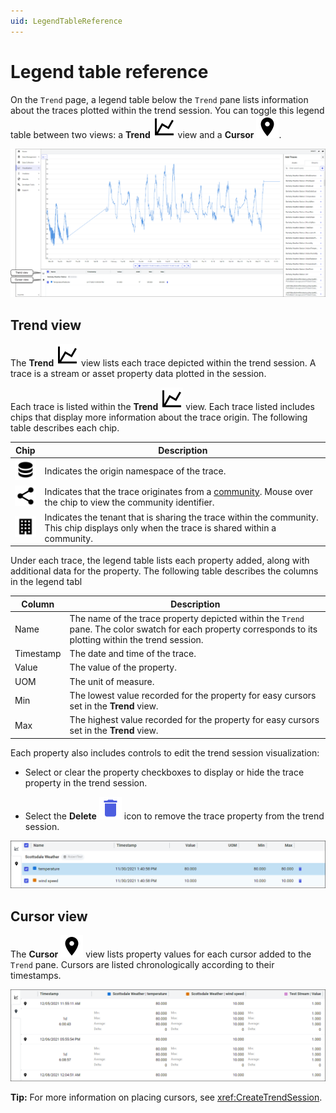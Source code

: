 ```yaml
---
uid: LegendTableReference
---
```


# Legend table reference

On the `Trend` page, a legend table below the `Trend` pane lists information about the traces plotted within the trend session. You can toggle this legend table between two views: a **Trend** ![trend](../_icons/default/chart-line.svg) view and a **Cursor** ![cursor](../_icons/default/map-marker.svg).

![Trend page legend table](images/trend-page.png)

## Trend view

The **Trend** ![trend](../_icons/default/chart-line.svg) view lists each trace depicted within the trend session. A trace is a stream or asset property data plotted in the session. 

Each trace is listed within the **Trend** ![trend](../_icons/default/chart-line.svg) view. Each trace listed includes chips that display more information about the trace origin. The following table describes each chip.

Chip | Description
--|--
![database](../_icons/default/database.svg) | Indicates the origin namespace of the trace.
![share](../_icons/default/share-variant.svg) | Indicates that the trace originates from a [community](xref:communities). Mouse over the chip to view the community identifier.
![tenant](../_icons/default/office-building.svg) | Indicates the tenant that is sharing the trace within the community. This chip displays only when the trace is shared within a community.

Under each trace, the legend table lists each property added, along with additional data for the property. The following table describes the columns in the legend tabl

Column | Description
--|--
Name | The name of the trace property depicted within the `Trend` pane. The color swatch for each property corresponds to its plotting within the trend session.
Timestamp | The date and time of the trace.
Value | The value of the property.
UOM | The unit of measure.
Min | The lowest value recorded for the property for easy cursors set in the **Trend** view.
Max | The highest value recorded for the property for easy cursors set in the **Trend** view. 

Each property also includes controls to edit the trend session visualization:

* Select or clear the property checkboxes to display or hide the trace property in the trend session.

* Select the **Delete** ![trend](../_icons/branded/delete.svg) icon to remove the trace property from the trend session.

![Trend view](images/trend-view.png)

## Cursor view

The **Cursor** ![cursor](../_icons/default/map-marker.svg) view lists property values for each cursor added to the `Trend` pane. Cursors are listed chronologically according to their timestamps.

![Cursor view](images/cursor-view.png)

**Tip:** For more information on placing cursors, see <xref:CreateTrendSession>.
